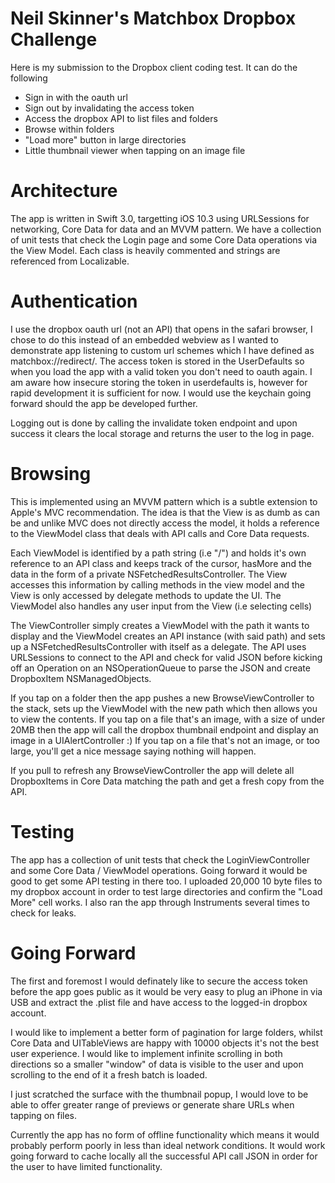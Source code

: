 # Neil Skinner's Matchbox Dropbox Challenge
Here is my submission to the Dropbox client coding test. It can do the following
* Sign in with the oauth url
* Sign out by invalidating the access token
* Access the dropbox API to list files and folders
* Browse within folders
* "Load more" button in large directories
* Little thumbnail viewer when tapping on an image file

# Architecture
The app is written in Swift 3.0, targetting iOS 10.3 using URLSessions for networking, Core Data for data and an MVVM pattern. We have a collection of unit tests that check the Login page and some Core Data operations via the View Model. Each class is heavily commented and strings are referenced from Localizable.

# Authentication
I use the dropbox oauth url (not an API) that opens in the safari browser, I chose to do this instead of an embedded webview as I wanted to demonstrate app listening to custom url schemes which I have defined as matchbox://redirect/.
The access token is stored in the UserDefaults so when you load the app with a valid token you don't need to oauth again. I am aware how insecure storing the token in userdefaults is, however for rapid development it is sufficient for now. I would use the keychain going forward should the app be developed further.

Logging out is done by calling the invalidate token endpoint and upon success it clears the local storage and returns the user to the log in page.

# Browsing
This is implemented using an MVVM pattern which is a subtle extension to Apple's MVC recommendation. The idea is that the View is as dumb as can be and unlike MVC does not directly access the model, it holds a reference to the ViewModel class that deals with API calls and Core Data requests.

Each ViewModel is identified by a path string (i.e "/") and holds it's own reference to an API class and keeps track of the cursor, hasMore and the data in the form of a private NSFetchedResultsController. The View accesses this information by calling methods in the view model and the View is only accessed by delegate methods to update the UI. The ViewModel also handles any user input from the View (i.e selecting cells)

The ViewController simply creates a ViewModel with the path it wants to display and the ViewModel creates an API instance (with said path) and sets up a NSFetchedResultsController with itself as a delegate. The API uses URLSessions to connect to the API and check for valid JSON before kicking off an Operation on an NSOperationQueue to parse the JSON and create DropboxItem NSManagedObjects.

If you tap on a folder then the app pushes a new BrowseViewController to the stack, sets up the ViewModel with the new path which then allows you to view the contents. 
If you tap on a file that's an image, with a size of under 20MB then the app will call the dropbox thumbnail endpoint and display an image in a UIAlertController :)
If you tap on a file that's not an image, or too large, you'll get a nice message saying nothing will happen.

If you pull to refresh any BrowseViewController the app will delete all DropboxItems in Core Data matching the path and get a fresh copy from the API.

# Testing
The app has a collection of unit tests that check the LoginViewController and some Core Data / ViewModel operations. Going forward it would be good to get some API testing in there too. I uploaded 20,000 10 byte files to my dropbox account in order to test large directories and confirm the "Load More" cell works. I also ran the app through Instruments several times to check for leaks.

# Going Forward
The first and foremost I would definately like to secure the access token before the app goes public as it would be very easy to plug an iPhone in via USB and extract the .plist file and have access to the logged-in dropbox account.

I would like to implement a better form of pagination for large folders, whilst Core Data and UITableViews are happy with 10000 objects it's not the best user experience. I would like to implement infinite scrolling in both directions so a smaller "window" of data is visible to the user and upon scrolling to the end of it a fresh batch is loaded.

I just scratched the surface with the thumbnail popup, I would love to be able to offer greater range of previews or generate share URLs when tapping on files.

Currently the app has no form of offline functionality which means it would probably perform poorly in less than ideal network conditions. It would work going forward to cache locally all the successful API call JSON in order for the user to have limited functionality.



